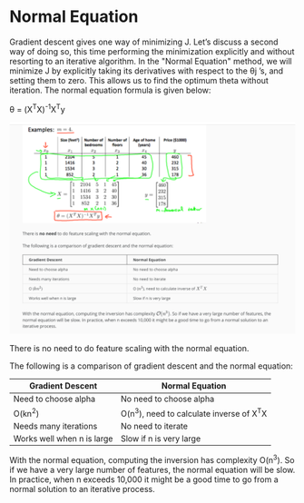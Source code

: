 # Normal Equation

Gradient descent gives one way of minimizing J. Let’s discuss a second way of doing so, this time performing the minimization explicitly and without resorting to an iterative algorithm. In the "Normal Equation" method, we will minimize J by explicitly taking its derivatives with respect to the θj ’s, and setting them to zero. This allows us to find the optimum theta without iteration. The normal equation formula is given below:

θ = (X<sup>T</sup>X)<sup>-1</sup>X<sup>T</sup>y

![normal_eq](normal_eq.png)

There is no need to do feature scaling with the normal equation.

The following is a comparison of gradient descent and the normal equation:

| Gradient Descent | Normal Equation |
| --- | --- |
| Need to choose alpha | No need to choose alpha |
| O(kn<sup>2</sup>) | O(n<sup>3</sup>), need to calculate inverse of X<sup>T</sup>X |
| Needs many iterations | No need to iterate  |
| Works well when n is large | Slow if n is very large |

With the normal equation, computing the inversion has complexity O(n<sup>3</sup>). So if we have a very large number of features, the normal equation will be slow. In practice, when n exceeds 10,000 it might be a good time to go from a normal solution to an iterative process.
